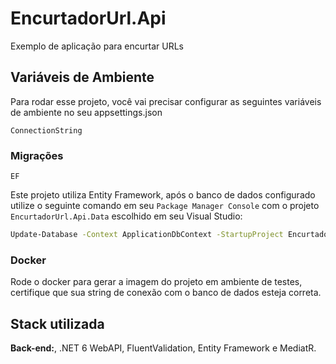 
# EncurtadorUrl.Api

Exemplo de aplicação para encurtar URLs


## Variáveis de Ambiente

Para rodar esse projeto, você vai precisar configurar as seguintes variáveis de ambiente no seu appsettings.json

`ConnectionString`

### Migrações

`EF`

Este projeto utiliza Entity Framework, após o banco de dados configurado utilize o seguinte comando em seu `Package Manager Console` com o projeto `EncurtadorUrl.Api.Data` escolhido em seu Visual Studio:

```bash
Update-Database -Context ApplicationDbContext -StartupProject EncurtadorUrl.Api
```

### Docker 

Rode o docker para gerar a imagem do projeto em ambiente de testes, certifique que sua string de conexão com o banco de dados esteja correta.
## Stack utilizada

**Back-end:**, .NET 6 WebAPI, FluentValidation, Entity Framework e MediatR.

